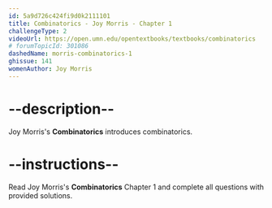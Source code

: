 ```yaml
---
id: 5a9d726c424fi9d0k2111101
title: Combinatorics - Joy Morris - Chapter 1
challengeType: 2
videoUrl: https://open.umn.edu/opentextbooks/textbooks/combinatorics
# forumTopicId: 301086
dashedName: morris-combinatorics-1
ghissue: 141
womenAuthor: Joy Morris 
---
```


# --description--

Joy Morris's __Combinatorics__ introduces combinatorics.

# --instructions--

Read Joy Morris's __Combinatorics__ Chapter 1 and complete all questions with provided solutions.